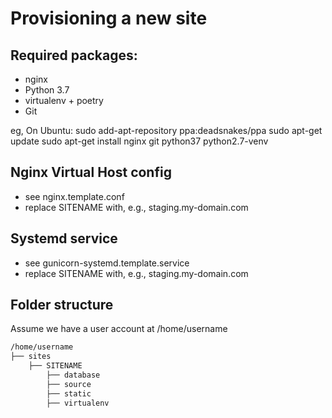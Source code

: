 Provisioning a new site
=======================

## Required packages:
* nginx
* Python 3.7
* virtualenv + poetry
* Git

eg, On Ubuntu:
    sudo add-apt-repository ppa:deadsnakes/ppa
    sudo apt-get update
    sudo apt-get install nginx git python37 python2.7-venv

## Nginx Virtual Host config

* see nginx.template.conf
* replace SITENAME with, e.g., staging.my-domain.com

## Systemd service

* see gunicorn-systemd.template.service
* replace SITENAME with, e.g., staging.my-domain.com

## Folder structure
Assume we have a user account at /home/username
```bash
/home/username
├── sites
    ├── SITENAME
        ├── database
        ├── source
        ├── static
        ├── virtualenv
```